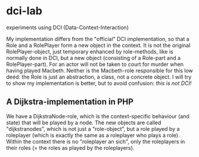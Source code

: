 dci-lab
=======

experiments using DCI (Data-Context-Interaction)

My implementation differs from the "official" DCI implementation, so that a Role and a RolePlayer form a new object in the context.
It is not the original RolePlayer-object, just temporary enhanced by role-methods, like is normally done in DCI, but a new object (consisting of a
Role-part and a RolePlayer-part). For an actor will not be taken to court for murder when having played Macbeth. Neither is the Macbeth-role
responsible for this low deed: the Role is just an abstraction, a class, not a concrete object. I will try to show my implementation is better, but to avoid confusion: *this is not DCI!*

A Dijkstra-implementation in PHP
--------------------------------
We have a DijkstraNode-role, which is the context-specific behaviour (and state) that will be played by a node.
The new objects are called "dijkstranodes", which is not just a "role-object", but a role played by a roleplayer
(which is exactly the same as a roleplayer who plays a role). Within the context there is no "roleplayer an sich",
only the roleplayers in their roles (= the roles as played by the roleplayers).